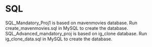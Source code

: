 # SQL
SQL_Mandatory_Proj1 is based on mavenmovies database. Run create_mavenmovies.sql in MySQL to create the database.
SQL_Advanced_mandatory_proj is based on ig_clone database. Run ig_clone_data.sql in MySQL to create the database.
